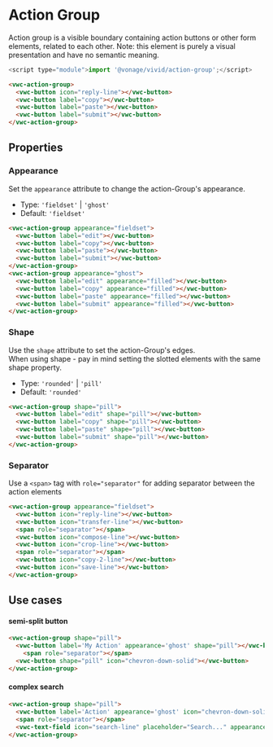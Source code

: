 # Action Group

Action group is a visible boundary containing action buttons or other form elements, related to each other.
Note: this element is purely a visual presentation and have no semantic meaning.

```js
<script type="module">import '@vonage/vivid/action-group';</script>
```

```html preview
<vwc-action-group>
  <vwc-button icon="reply-line"></vwc-button>
  <vwc-button label="copy"></vwc-button>
  <vwc-button label="paste"></vwc-button>
  <vwc-button label="submit"></vwc-button>
</vwc-action-group>
```

## Properties

### Appearance

Set the `appearance` attribute to change the action-Group's appearance.

- Type: `'fieldset'` | `'ghost'`
- Default: `'fieldset'`

```html preview
<vwc-action-group appearance="fieldset">
  <vwc-button label="edit"></vwc-button>
  <vwc-button label="copy"></vwc-button>
  <vwc-button label="paste"></vwc-button>
  <vwc-button label="submit"></vwc-button>
</vwc-action-group>
<vwc-action-group appearance="ghost">
  <vwc-button label="edit" appearance="filled"></vwc-button>
  <vwc-button label="copy" appearance="filled"></vwc-button>
  <vwc-button label="paste" appearance="filled"></vwc-button>
  <vwc-button label="submit" appearance="filled"></vwc-button>
</vwc-action-group>
```

### Shape

Use the `shape` attribute to set the action-Group's edges.  
When using shape - pay in mind setting the slotted elements with the same shape property.

- Type: `'rounded'` | `'pill'`
- Default: `'rounded'`

```html preview
<vwc-action-group shape="pill">
  <vwc-button label="edit" shape="pill"></vwc-button>
  <vwc-button label="copy" shape="pill"></vwc-button>
  <vwc-button label="paste" shape="pill"></vwc-button>
  <vwc-button label="submit" shape="pill"></vwc-button>
</vwc-action-group>
```

### Separator

Use a `<span>` tag with `role="separator"` for adding separator between the action elements

```html preview
<vwc-action-group appearance="fieldset">
  <vwc-button icon="reply-line"></vwc-button>
  <vwc-button icon="transfer-line"></vwc-button>
  <span role="separator"></span>
  <vwc-button icon="compose-line"></vwc-button>
  <vwc-button icon="crop-line"></vwc-button>
  <span role="separator"></span>
  <vwc-button icon="copy-2-line"></vwc-button>
  <vwc-button icon="save-line"></vwc-button>
</vwc-action-group>
```

## Use cases

#### semi-split button

```html preview
<vwc-action-group shape="pill">
  <vwc-button label='My Action' appearance='ghost' shape="pill"></vwc-button>
    <span role="separator"></span>
  <vwc-button shape="pill" icon="chevron-down-solid"></vwc-button>
</vwc-action-group>
```

#### complex search

```html preview
<vwc-action-group shape="pill">
  <vwc-button label='Action' appearance='ghost' icon="chevron-down-solid" icon-trailing shape="pill"></vwc-button>
  <span role="separator"></span>
  <vwc-text-field icon="search-line" placeholder="Search..." appearance='ghost' shape="pill"  style="min-width: 160px;"></vwc-text-field>
</vwc-action-group>
```
